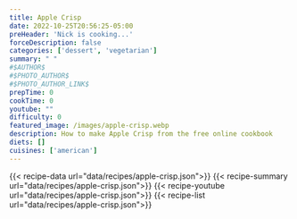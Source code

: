 ```yaml
---
title: Apple Crisp
date: 2022-10-25T20:56:25-05:00
preHeader: 'Nick is cooking...'
forceDescription: false
categories: ['dessert', 'vegetarian']
summary: " "
#$AUTHOR$
#$PHOTO_AUTHOR$
#$PHOTO_AUTHOR_LINK$
prepTime: 0
cookTime: 0
youtube: ""
difficulty: 0
featured_image: /images/apple-crisp.webp
description: How to make Apple Crisp from the free online cookbook
diets: []
cuisines: ['american']
---
```

{{< recipe-data url="data/recipes/apple-crisp.json">}}
{{< recipe-summary url="data/recipes/apple-crisp.json">}}
{{< recipe-youtube url="data/recipes/apple-crisp.json">}}
{{< recipe-list url="data/recipes/apple-crisp.json">}}
